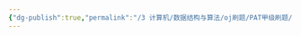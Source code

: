 ```yaml
---
{"dg-publish":true,"permalink":"/3 计算机/数据结构与算法/oj刷题/PAT甲级刷题/1008 简单模拟/","title":"1008 简单模拟"}
---
```

